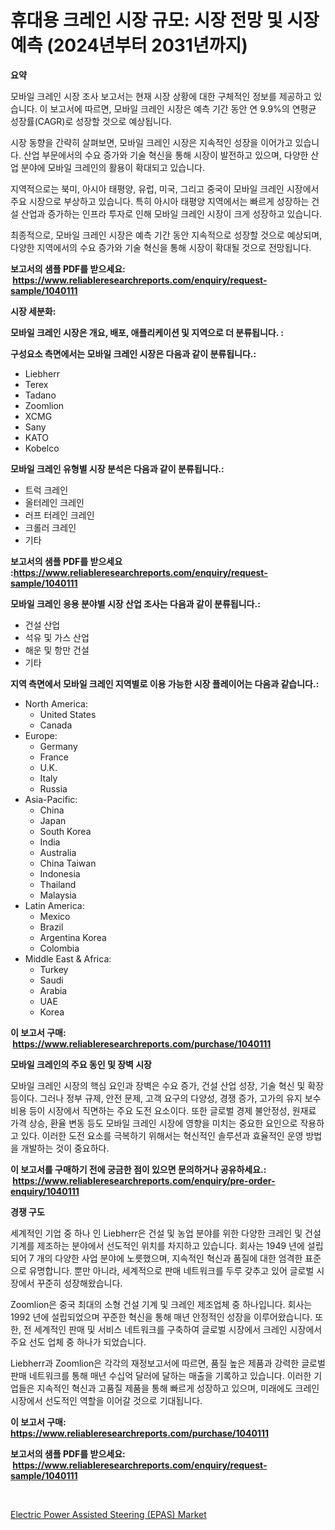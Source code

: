 <p><h1>휴대용 크레인 시장 규모: 시장 전망 및 시장 예측 (2024년부터 2031년까지)</h1></p><p><strong>요약</strong></p>
<p><p>모바일 크레인 시장 조사 보고서는 현재 시장 상황에 대한 구체적인 정보를 제공하고 있습니다. 이 보고서에 따르면, 모바일 크레인 시장은 예측 기간 동안 연 9.9%의 연평균 성장률(CAGR)로 성장할 것으로 예상됩니다.</p><p>시장 동향을 간략히 살펴보면, 모바일 크레인 시장은 지속적인 성장을 이어가고 있습니다. 산업 부문에서의 수요 증가와 기술 혁신을 통해 시장이 발전하고 있으며, 다양한 산업 분야에 모바일 크레인의 활용이 확대되고 있습니다.</p><p>지역적으로는 북미, 아시아 태평양, 유럽, 미국, 그리고 중국이 모바일 크레인 시장에서 주요 시장으로 부상하고 있습니다. 특히 아시아 태평양 지역에서는 빠르게 성장하는 건설 산업과 증가하는 인프라 투자로 인해 모바일 크레인 시장이 크게 성장하고 있습니다.</p><p>최종적으로, 모바일 크레인 시장은 예측 기간 동안 지속적으로 성장할 것으로 예상되며, 다양한 지역에서의 수요 증가와 기술 혁신을 통해 시장이 확대될 것으로 전망됩니다.</p></p>
<p><strong>보고서의 샘플 PDF를 받으세요: &nbsp;<a href="https://www.reliableresearchreports.com/enquiry/request-sample/1040111">https://www.reliableresearchreports.com/enquiry/request-sample/1040111</a></strong></p>
<p><strong>시장 세분화:</strong></p>
<p><strong> 모바일 크레인 시장은 개요, 배포, 애플리케이션 및 지역으로 더 분류됩니다. :</strong></p>
<p><strong>구성요소 측면에서는 모바일 크레인 시장은 다음과 같이 분류됩니다.:</strong></p>
<p><ul><li>Liebherr</li><li>Terex</li><li>Tadano</li><li>Zoomlion</li><li>XCMG</li><li>Sany</li><li>KATO</li><li>Kobelco</li></ul></p>
<p><strong> 모바일 크레인 유형별 시장 분석은 다음과 같이 분류됩니다.:</strong></p>
<p><ul><li>트럭 크레인</li><li>올터레인 크레인</li><li>러프 터레인 크레인</li><li>크롤러 크레인</li><li>기타</li></ul></p>
<p><strong>보고서의 샘플 PDF를 받으세요 :<a href="https://www.reliableresearchreports.com/enquiry/request-sample/1040111">https://www.reliableresearchreports.com/enquiry/request-sample/1040111</a></strong></p>
<p><strong> 모바일 크레인 응용 분야별 시장 산업 조사는 다음과 같이 분류됩니다.:</strong></p>
<p><ul><li>건설 산업</li><li>석유 및 가스 산업</li><li>해운 및 항만 건설</li><li>기타</li></ul></p>
<p><strong>지역 측면에서 모바일 크레인 지역별로 이용 가능한 시장 플레이어는 다음과 같습니다.:</strong></p>
<p><ul>
    <li>
        North America:
        <ul>
            <li>United States</li>
            <li>Canada</li>
        </ul>
    </li>
    <li>
        Europe:
        <ul>
            <li>Germany</li>
            <li>France</li>
            <li>U.K.</li>
            <li>Italy</li>
            <li>Russia</li>
        </ul>
    </li>
    <li>
        Asia-Pacific:
        <ul>
            <li>China</li>
            <li>Japan</li>
            <li>South Korea</li>
            <li>India</li>
            <li>Australia</li>
            <li>China Taiwan</li>
            <li>Indonesia</li>
            <li>Thailand</li>
            <li>Malaysia</li>
        </ul>
    </li>
    <li>
        Latin America:
        <ul>
            <li>Mexico</li>
            <li>Brazil</li>
            <li>Argentina Korea</li>
            <li>Colombia</li>
        </ul>
    </li>
    <li>
        Middle East & Africa:
        <ul>
            <li>Turkey</li>
            <li>Saudi</li>
            <li>Arabia</li>
            <li>UAE</li>
            <li>Korea</li>
        </ul>
    </li>
    </ul></p>
<p><strong>이 보고서 구매: &nbsp;<a href="https://www.reliableresearchreports.com/purchase/1040111">https://www.reliableresearchreports.com/purchase/1040111</a></strong></p>
<p><strong>모바일 크레인의 주요 동인 및 장벽 시장</strong></p>
<p><p>모바일 크레인 시장의 핵심 요인과 장벽은 수요 증가, 건설 산업 성장, 기술 혁신 및 확장 등이다. 그러나 정부 규제, 안전 문제, 고객 요구의 다양성, 경쟁 증가, 고가의 유지 보수 비용 등이 시장에서 직면하는 주요 도전 요소이다. 또한 글로벌 경제 불안정성, 원재료 가격 상승, 환율 변동 등도 모바일 크레인 시장에 영향을 미치는 중요한 요인으로 작용하고 있다. 이러한 도전 요소를 극복하기 위해서는 혁신적인 솔루션과 효율적인 운영 방법을 개발하는 것이 중요하다.</p></p>
<p><strong>이 보고서를 구매하기 전에 궁금한 점이 있으면 문의하거나 공유하세요.: &nbsp;<a href="https://www.reliableresearchreports.com/enquiry/pre-order-enquiry/1040111">https://www.reliableresearchreports.com/enquiry/pre-order-enquiry/1040111</a></strong></p>
<p><strong>경쟁 구도</strong></p>
<p><p>세계적인 기업 중 하나 인 Liebherr은 건설 및 농업 분야를 위한 다양한 크레인 및 건설 기계를 제조하는 분야에서 선도적인 위치를 차지하고 있습니다. 회사는 1949 년에 설립되어 7 개의 다양한 사업 분야에 노릇했으며, 지속적인 혁신과 품질에 대한 엄격한 표준으로 유명합니다. 뿐만 아니라, 세계적으로 판매 네트워크를 두루 갖추고 있어 글로벌 시장에서 꾸준히 성장해왔습니다.</p><p>Zoomlion은 중국 최대의 소형 건설 기계 및 크레인 제조업체 중 하나입니다. 회사는 1992 년에 설립되었으며 꾸준한 혁신을 통해 매년 안정적인 성장을 이루어왔습니다. 또한, 전 세계적인 판매 및 서비스 네트워크를 구축하여 글로벌 시장에서 크레인 시장에서 주요 선도 업체 중 하나가 되었습니다.</p><p>Liebherr과 Zoomlion은 각각의 재정보고서에 따르면, 품질 높은 제품과 강력한 글로벌 판매 네트워크를 통해 매년 수십억 달러에 달하는 매출을 기록하고 있습니다. 이러한 기업들은 지속적인 혁신과 고품질 제품을 통해 빠르게 성장하고 있으며, 미래에도 크레인 시장에서 선도적인 역할을 이어갈 것으로 기대됩니다.</p></p>
<p><strong>이 보고서 구매: &nbsp; <a href="https://www.reliableresearchreports.com/purchase/1040111">https://www.reliableresearchreports.com/purchase/1040111</a></strong></p>
<p><strong>보고서의 샘플 PDF를 받으세요: &nbsp;<a href="https://www.reliableresearchreports.com/enquiry/request-sample/1040111">https://www.reliableresearchreports.com/enquiry/request-sample/1040111</a></strong><strong></strong></p>
<p>&nbsp;</p>
<p><p><a href="https://meowing-canidae-761.notion.site/Electric-Power-Assisted-Steering-EPAS-Market-Insights-Market-Players-and-Forecast-Till-2031-86530b359c6e4de992bf00124951fed6">Electric Power Assisted Steering (EPAS) Market</a></p></p>
